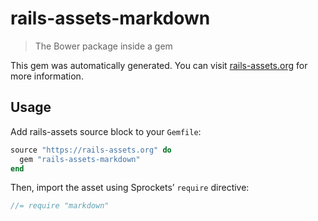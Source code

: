 # rails-assets-markdown

> The Bower package inside a gem

This gem was automatically generated. You can visit [rails-assets.org](https://rails-assets.org) for more information.

## Usage

Add rails-assets source block to your `Gemfile`:

```ruby
source "https://rails-assets.org" do
  gem "rails-assets-markdown"
end

```

Then, import the asset using Sprockets’ `require` directive:

```js
//= require "markdown"
```
